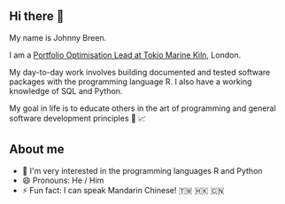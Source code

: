 ## Hi there 👋

My name is Johnny Breen. 

I am a [Portfolio Optimisation Lead at Tokio Marine Kiln](https://www.linkedin.com/in/johnnybreen/), London.

My day-to-day work involves building documented and tested software packages with the programming language R. I also have a working knowledge of SQL and Python.

My goal in life is to educate others in the art of programming and general software development principles 🔭 📈

## About me

- 🔭 I'm very interested in the programming languages R and Python
- 😄 Pronouns: He / Him
- ⚡ Fun fact: I can speak Mandarin Chinese! 🇹🇼 🇭🇰 🇨🇳
